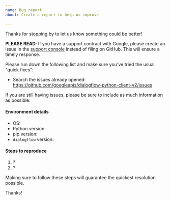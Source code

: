 ```yaml
---
name: Bug report
about: Create a report to help us improve

---
```


Thanks for stopping by to let us know something could be better!

**PLEASE READ**: If you have a support contract with Google, please create an issue in the [support console](https://cloud.google.com/support/) instead of filing on GitHub. This will ensure a timely response.

Please run down the following list and make sure you've tried the usual "quick fixes":

  - Search the issues already opened: https://github.com/googleapis/dialogflow-python-client-v2/issues

If you are still having issues, please be sure to include as much information as possible:

#### Environment details

  - OS:
  - Python version:
  - pip version:
  - `dialogflow` version:

#### Steps to reproduce

  1. ?
  2. ?

Making sure to follow these steps will guarantee the quickest resolution possible.

Thanks!
